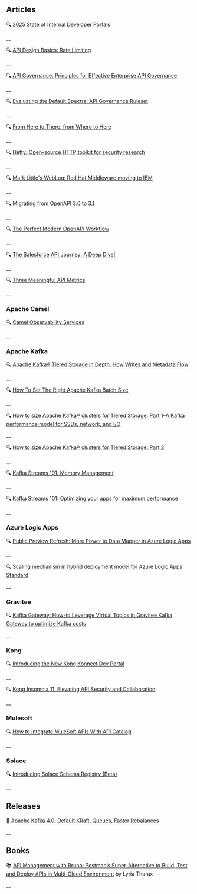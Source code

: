 ## Articles

🔍 [2025 State of Internal Developer Portals](https://www.port.io/state-of-internal-developer-portals)

__

🔍 [API Design Basics: Rate Limiting](https://apisyouwonthate.com/blog/api-design-basics-rate-limiting/)

__

🔍 [API Governance. Principles for Effective Enterprise API Governance](https://medium.com/api-center/api-governance-3be87aab17b4)

__

🔍 [Evaluating the Default Spectral API Governance Ruleset](http://apievangelist.com/2025/03/14/evaluating-the-default-spectral-api-governance-ruleset/)

__

🔍 [From Here to There, from Where to Here](https://apidesignmatters.substack.com/p/from-here-to-there-from-where-to)

__

🔍 [Hetty: Open-source HTTP toolkit for security research](https://www.helpnetsecurity.com/2025/03/10/hetty-open-source-http-toolkit-security-research/)

__

🔍 [Mark Little's WebLog: Red Hat Middleware moving to IBM](https://markclittle.blogspot.com/2025/03/red-hat-middleware-moving-to-ibm.html)

__

🔍 [Migrating from OpenAPI 3.0 to 3.1](https://apichangelog.substack.com/p/migrating-from-openapi-30-to-31)

__

🔍 [The Perfect Modern OpenAPI Workflow](https://docs.bump.sh/guides/openapi/specification/v3.1/the-perfect-modern-openapi-workflow)

__

🔍 [The Salesforce API Journey: A Deep Dive|](https://nordicapis.com/the-salesforce-api-journey-a-deep-dive/)

__

🔍 [Three Meaningful API Metrics](https://apichangelog.substack.com/p/three-meaningful-api-metrics)

__

### Apache Camel

🔍 [Camel Observability Services](https://camel.apache.org/blog/2025/03/camel-observability/)

__

### Apache Kafka

🔍 [Apache Kafka® Tiered Storage in Depth: How Writes and Metadata Flow](https://aiven.io/blog/apache-kafka-tiered-storage-in-depth-how-writes-and-metadata-flow)

__

🔍 [How To Set The Right Apache Kafka Batch Size](https://medium.com/memphis-dev/how-to-set-the-right-apache-kafka-batch-size-6b610c9034b1?source=rss------kafka-5)

__

🔍 [How to size Apache Kafka® clusters for Tiered Storage: Part 1–A Kafka performance model for SSDs, network, and I/O](https://www.instaclustr.com/blog/how-to-size-apache-kafka-clusters-for-tiered-storage-part-1/)

__

🔍 [How to size Apache Kafka® clusters for Tiered Storage: Part 2](https://www.instaclustr.com/blog/how-to-size-apache-kafka-clusters-for-tiered-storage-part-2/)

__

🔍 [Kafka Streams 101: Memory Management](https://www.responsive.dev/blog/memory-management-kafka-streams-101)

__

🔍 [Kafka Streams 101: Optimizing your apps for maximum performance](https://www.responsive.dev/blog/performance-optimization-kafka-streams-101)

__

### Azure Logic Apps

🔍 [Public Preview Refresh: More Power to Data Mapper in Azure Logic Apps](https://techcommunity.microsoft.com/t5/azure-integration-services-blog/public-preview-refresh-more-power-to-data-mapper-in-azure-logic/ba-p/4396813)

__

🔍 [Scaling mechanism in hybrid deployment model for Azure Logic Apps Standard](https://techcommunity.microsoft.com/blog/integrationsonazureblog/scaling-mechanism-in-hybrid-deployment-model-for-azure-logic-apps-standard/4389763)

__

### Gravitee

🔍 [Kafka Gateway: How-to Leverage Virtual Topics in Gravitee Kafka Gateway to optimize Kafka costs](https://www.gravitee.io/blog/kafka-gateway-virtual-topics-cost-optimization)

__

### Kong

🔍 [Introducing the New Kong Konnect Dev Portal](https://konghq.com/blog/product-releases/new-konnect-dev-portal)

__

🔍 [Kong Insomnia 11: Elevating API Security and Collaboration](https://konghq.com/blog/product-releases/insomnia-11)

__

### Mulesoft

🔍 [How to Integrate MuleSoft APIs With API Catalog](https://blogs.mulesoft.com/dev-guides/how-to-integrate-mulesoft-apis-with-api-catalog/)

__

### Solace

🔍 [Introducing Solace Schema Registry (Beta)](https://solace.com/blog/introducing-solace-schema-registry-beta/)

__

## Releases

🚀 [Apache Kafka 4.0: Default KRaft, Queues, Faster Rebalances](https://www.confluent.io/blog/introducing-apache-kafka-4-0/)

__

## Books

📚 [API Management with Bruno: Postman’s Super-Alternative to Build, Test and Deploy APIs in Multi-Cloud Environment](https://a.co/d/geKKcwL) by Lyria Tharax 

__